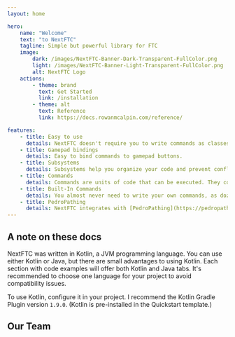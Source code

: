 ```yaml
---
layout: home

hero:
    name: "Welcome"
    text: "to NextFTC"
    tagline: Simple but powerful library for FTC
    image:
        dark: /images/NextFTC-Banner-Dark-Transparent-FullColor.png
        light: /images/NextFTC-Banner-Light-Transparent-FullColor.png
        alt: NextFTC Logo
    actions:
        - theme: brand
          text: Get Started
          link: /installation
        - theme: alt
          text: Reference
          link: https://docs.rowanmcalpin.com/reference/

features:
    - title: Easy to use
      details: NextFTC doesn't require you to write commands as classes, like you do in FTCLib.
    - title: Gamepad bindings
      details: Easy to bind commands to gamepad buttons.
    - title: Subsystems
      details: Subsystems help you organize your code and prevent conflicts by ensuring that no two commands using the same subsystem run simultaneously.
    - title: Commands
      details: Commands are units of code that can be executed. They consist of several steps and can be grouped into command groups, allowing them to run sequentially or simultaneously.
    - title: Built-In Commands
      details: You almost never need to write your own commands, as dozens of pre-built commands are available. Examples include running a motor to a position using a custom PID controller, following a path, or driving during TeleOp.
    - title: PedroPathing
      details: NextFTC integrates with [PedroPathing](https://pedropathing.com), an autonomous pathing library. Compared to Roadrunner, PedroPathing is faster, smoother, and easier to tune.
---
```


## A note on these docs

NextFTC was written in Kotlin, a JVM programming language. You can use either Kotlin or Java, but there are small advantages to using Kotlin. Each section with code examples will offer both Kotlin and Java tabs. It's recommended to choose one language for your project to avoid compatibility issues.

To use Kotlin, configure it in your project. I recommend the Kotlin Gradle Plugin version `1.9.0`. (Kotlin is pre-installed in the Quickstart template.)

<script setup>
import { VPTeamMembers } from 'vitepress/theme'

const members = [
  {
    avatar: 'https://github.com/rowan-mcalpin.png',
    name: 'Rowan McAlpin',
    title: 'NextFTC Lead Dev',
    links: [
      { icon: 'github', link: 'https://github.com/rowan-mcalpin' },
      { 
        icon: {svg: '<svg xmlns="http://www.w3.org/2000/svg" fill="none" viewBox="0 0 24 24" stroke-width="1.5" stroke="currentColor" class="size-6"><path stroke-linecap="round" stroke-linejoin="round" d="M21.75 6.75v10.5a2.25 2.25 0 0 1-2.25 2.25h-15a2.25 2.25 0 0 1-2.25-2.25V6.75m19.5 0A2.25 2.25 0 0 0 19.5 4.5h-15a2.25 2.25 0 0 0-2.25 2.25m19.5 0v.243a2.25 2.25 0 0 1-1.07 1.916l-7.5 4.615a2.25 2.25 0 0 1-2.36 0L3.32 8.91a2.25 2.25 0 0 1-1.07-1.916V6.75" /></svg>'}, 
        link: 'mailto:contact@rowanmcalpin.com',
        ariaLabel: 'email' 
      },
      { icon: 'linkedin', link: 'https://www.linkedin.com/in/rowan-mcalpin/'},
      {
        icon: { 'svg': '<svg xmlns="http://www.w3.org/2000/svg" fill="none" viewBox="0 0 24 24" stroke-width="1.5" stroke="currentColor" class="size-6"><path stroke-linecap="round" stroke-linejoin="round" d="M12 21a9.004 9.004 0 0 0 8.716-6.747M12 21a9.004 9.004 0 0 1-8.716-6.747M12 21c2.485 0 4.5-4.03 4.5-9S14.485 3 12 3m0 18c-2.485 0-4.5-4.03-4.5-9S9.515 3 12 3m0 0a8.997 8.997 0 0 1 7.843 4.582M12 3a8.997 8.997 0 0 0-7.843 4.582m15.686 0A11.953 11.953 0 0 1 12 10.5c-2.998 0-5.74-1.1-7.843-2.918m15.686 0A8.959 8.959 0 0 1 21 12c0 .778-.099 1.533-.284 2.253m0 0A17.919 17.919 0 0 1 12 16.5c-3.162 0-6.133-.815-8.716-2.247m0 0A9.015 9.015 0 0 1 3 12c0-1.605.42-3.113 1.157-4.418" /></svg>'},
        link: 'https://rowanmcalpin.com',
        ariaLabel: 'website'
      }
    ]
  }
]
</script>

## Our Team

<VPTeamMembers size="small" :members="members" />
